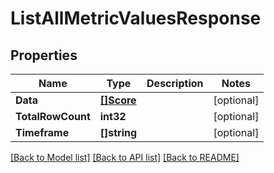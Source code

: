# ListAllMetricValuesResponse

## Properties
Name | Type | Description | Notes
------------ | ------------- | ------------- | -------------
**Data** | [**[]Score**](Score.md) |  | [optional] 
**TotalRowCount** | **int32** |  | [optional] 
**Timeframe** | **[]string** |  | [optional] 

[[Back to Model list]](../README.md#documentation-for-models) [[Back to API list]](../README.md#documentation-for-api-endpoints) [[Back to README]](../README.md)



